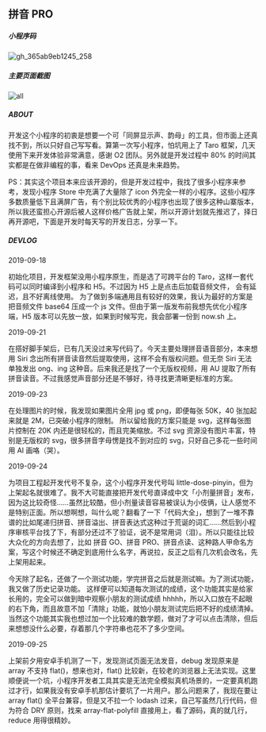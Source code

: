 ## 拼音 PRO

##### **小程序码**

![gh_365ab9eb1245_258](https://user-images.githubusercontent.com/661587/65769442-1fec3b80-e166-11e9-80fd-9bfddc115b98.jpg)

##### **主要页面截图**

![all](https://user-images.githubusercontent.com/661587/65769631-97ba6600-e166-11e9-8cd3-011e1f083792.png)

##### **ABOUT**

开发这个小程序的初衷是想要一个可「同屏显示声、韵母」的工具，但市面上还真找不到，所以只好自己写写看。算第一次写小程序，怕坑用上了 Taro 框架，几天使用下来开发体验非常满意，感谢 O2 团队。另外就是开发过程中 80% 的时间其实都是在做非编程的事，看来 DevOps 还真是未来趋势。

PS：其实这个项目本来应该开源的，但是开发过程中，我找了很多小程序来参考，发现小程序 Store 中充满了大量除了 icon 外完全一样的小程序。这些小程序多数质量低下且满屏广告，有个别比较优秀的小程序也出现了很多这种山寨版本，所以我还蛮担心开源后被人这样价格广告就上架，所以开源计划就先推迟了，择日再开源吧，下面是开发时每天写的开发日志，分享一下。

##### **DEVLOG**

2019-09-18

初始化项目，开发框架没用小程序原生，而是选了可跨平台的 Taro，这样一套代码可以同时编译到小程序和 H5。不过因为 H5 上是点击后加载音频文件， 会有延迟，且不好离线使用。 为了做到多端通用且有较好的效果，我认为最好的方案是把音频文件 base64 压成一个 js 文件。但由于第一版发布前我想先优化小程序端，H5 版本可以先放一放，如果到时候写完，我会部署一份到 now.sh 上。

2019-09-21

在搭好脚手架后，已有几天没过来写代码了。今天主要处理拼音语音部分，本来想用 Siri 念出所有拼音读音然后提取使用，这样不会有版权问题。但无奈 Siri 无法单独发出 ong、ing 这种音。后来我还是找了一个无版权视频，用 AU 提取了所有拼音读音。不过我感觉声音部分还是不够好，待寻找更清晰更标准的方案。

2019-09-23

在处理图片的时候，我发现如果图片全用 jpg 或 png，即便每张 50K，40 张加起来就是 2M，已突破小程序的限制。 所以留给我的方案只能是 svg，这样每张图片控制在 20K 内还是很轻松的，而且完美缩放。不过 svg 资源没有图片丰富，特别是无版权的 svg，很多拼音字母愣是找不到对应的 svg，只好自己多花一些时间用 AI 画咯（哭）。

2019-09-24

为项目工程起开发代号不复杂，这个小程序开发代号叫 little-dose-pinyin，但为上架起名就很难了。我不大可能直接把开发代号直译成中文「小剂量拼音」发布，因为这比较奇怪……虽然比较酷，但小剂量读音容易被误认为小伎俩，让人感觉不是特别正面。所以想啊想，叫什么呢？翻看了一下「代码大全」，想到了一堆不靠谱的比如尾递归拼音、拼音溢出、拼音表达式这种过于荒诞的词汇……然后到小程序审核平台找了下，有部分还过不了验证，说不是常用词（泪）。所以只能往比较大众化的方向去想了，比如 拼音 GO、拼音 PRO、拼音点读、这种路人甲命名方案，写这个时候还不确定到底用什么名字，再说拉，反正之后有几次机会改名，先上架用起来。

今天除了起名，还做了一个测试功能，学完拼音之后就是测试嘛。为了测试功能，我又做了历史记录功能。 这样便可以知道每次测试的成绩，这个功能其实是给家长用的，完全可以做到暗中观察小朋友的测试成绩 hhhhh，所以入口放在不起眼的右下角，而且故意不加「清除」功能，就怕小朋友测试完后把不好的成绩清掉。 当然这个功能其实我也想过加一个比较难的数学题，做对了才可以点击清除，但后来想想没什么必要，存着那几个字符串也花不了多少空间。

2019-09-25

上架前夕用安卓手机测了一下，发现测试页面无法发音，debug 发现原来是 array 不支持 flat()，想来也对，flat() 比较新，在较老的浏览器上无法实现。这里顺便说一个坑，小程序开发者工具其实是无法完全模拟真机场景的，一定要真机跑过才行，如果我没有安卓手机那估计要坑了一片用户。那么问题来了，我现在要让 array flat() 全平台兼容，但是又不拉一个 lodash 过来，自己写虽然几行代码，但为符合 DRY 原则，找来 array-flat-polyfill 直接用上，看了源码，真的就几行，reduce 用得很精妙。
